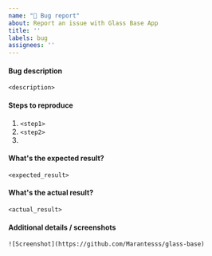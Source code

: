 ```yaml
---
name: "🐛 Bug report"
about: Report an issue with Glass Base App
title: ''
labels: bug
assignees: ''
---
```


#### Bug description

`<description>`

#### Steps to reproduce

1. `<step1>`
2. `<step2>`
3. 

#### What's the expected result?

`<expected_result>`

#### What's the actual result?

`<actual_result>`

#### Additional details / screenshots

`![Screenshot](https://github.com/Marantesss/glass-base)`